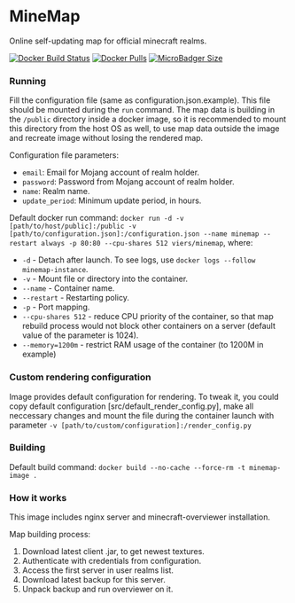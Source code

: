 # MineMap
Online self-updating map for official minecraft realms.

[![Docker Build Status](https://img.shields.io/docker/build/viers/minemap.svg)](https://hub.docker.com/r/viers/minemap/)
[![Docker Pulls](https://img.shields.io/docker/pulls/viers/minemap.svg)](https://hub.docker.com/r/viers/minemap/)
[![MicroBadger Size](https://images.microbadger.com/badges/image/viers/minemap.svg)](https://hub.docker.com/r/viers/minemap/)

### Running
Fill the configuration file (same as configuration.json.example). This file should be mounted during the `run` command.
The map data is building in the `/public` directory inside a docker image, so it is recommended to mount this directory
from the host OS as well, to use map data outside the image and recreate image without losing the rendered map.

Configuration file parameters:
* `email`: Email for Mojang account of realm holder.
* `password`: Password from Mojang account of realm holder.
* `name`: Realm name.
* `update_period`: Minimum update period, in hours.

Default docker run command: `docker run -d -v [path/to/host/public]:/public -v [path/to/configuration.json]:/configuration.json --name minemap --restart always -p 80:80 --cpu-shares 512 viers/minemap`,
where:

* `-d` - Detach after launch. To see logs, use `docker logs --follow minemap-instance`.
* `-v` - Mount file or directory into the container.
* `--name` - Container name.
* `--restart` - Restarting policy. 
* `-p` - Port mapping.
* `--cpu-shares 512` - reduce CPU priority of the container, so that map rebuild process would not block other containers on a server (default value of the parameter is 1024).
* `--memory=1200m` - restrict RAM usage of the container (to 1200M in example)

### Custom rendering configuration
Image provides default configuration for rendering. To tweak it, you could copy default configuration
[src/default_render_config.py], make all neccessary changes and mount the file during the container launch with
parameter `-v [path/to/custom/configuration]:/render_config.py`

### Building
Default build command: `docker build --no-cache --force-rm -t minemap-image .`

### How it works
This image includes nginx server and minecraft-overviewer installation.

Map building process:
1. Download latest client .jar, to get newest textures.
2. Authenticate with credentials from configuration.
3. Access the first server in user realms list.
4. Download latest backup for this server.
5. Unpack backup and run overviewer on it.
